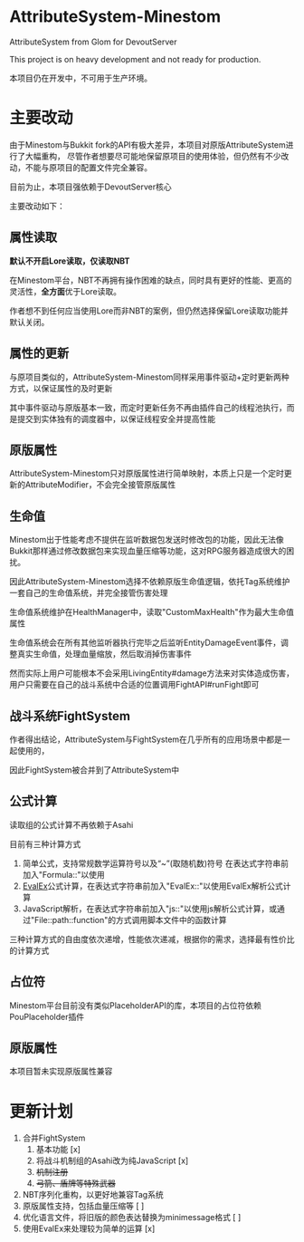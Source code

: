 # AttributeSystem-Minestom

AttributeSystem from Glom for DevoutServer

This project is on heavy development and not ready for production.

本项目仍在开发中，不可用于生产环境。

# 主要改动

由于Minestom与Bukkit fork的API有极大差异，本项目对原版AttributeSystem进行了大幅重构，
尽管作者想要尽可能地保留原项目的使用体验，但仍然有不少改动，不能与原项目的配置文件完全兼容。

目前为止，本项目强依赖于DevoutServer核心

主要改动如下：

## 属性读取
**默认不开启Lore读取，仅读取NBT**

在Minestom平台，NBT不再拥有操作困难的缺点，同时具有更好的性能、更高的灵活性，**全方面**优于Lore读取。

作者想不到任何应当使用Lore而非NBT的案例，但仍然选择保留Lore读取功能并默认关闭。
## 属性的更新
与原项目类似的，AttributeSystem-Minestom同样采用事件驱动+定时更新两种方式，以保证属性的及时更新

其中事件驱动与原版基本一致，而定时更新任务不再由插件自己的线程池执行，而是提交到实体独有的调度器中，以保证线程安全并提高性能
## 原版属性
AttributeSystem-Minestom只对原版属性进行简单映射，本质上只是一个定时更新的AttributeModifier，不会完全接管原版属性
## 生命值
Minestom出于性能考虑不提供在监听数据包发送时修改包的功能，因此无法像Bukkit那样通过修改数据包来实现血量压缩等功能，这对RPG服务器造成很大的困扰。

因此AttributeSystem-Minestom选择不依赖原版生命值逻辑，依托Tag系统维护一套自己的生命值系统，并完全接管伤害处理

生命值系统维护在HealthManager中，读取"CustomMaxHealth"作为最大生命值属性

生命值系统会在所有其他监听器执行完毕之后监听EntityDamageEvent事件，调整真实生命值，处理血量缩放，然后取消掉伤害事件

然而实际上用户可能根本不会采用LivingEntity#damage方法来对实体造成伤害，用户只需要在自己的战斗系统中合适的位置调用FightAPI#runFight即可
## 战斗系统FightSystem
作者得出结论，AttributeSystem与FightSystem在几乎所有的应用场景中都是一起使用的，

因此FightSystem被合并到了AttributeSystem中

## 公式计算
读取组的公式计算不再依赖于Asahi

目前有三种计算方式
1. 简单公式，支持常规数学运算符号以及“~”(取随机数)符号 在表达式字符串前加入"Formula::"以使用
2. [EvalEx](https://ezylang.github.io/EvalEx/references/functions.html)公式计算，在表达式字符串前加入"EvalEx::"以使用EvalEx解析公式计算
3. JavaScript解析，在表达式字符串前加入"js::"以使用js解析公式计算，或通过"File::path::function"的方式调用脚本文件中的函数计算

三种计算方式的自由度依次递增，性能依次递减，根据你的需求，选择最有性价比的计算方式
## 占位符
Minestom平台目前没有类似PlaceholderAPI的库，本项目的占位符依赖PouPlaceholder插件
## 原版属性
本项目暂未实现原版属性兼容

# 更新计划
1. 合并FightSystem 
   1. 基本功能 [x]
   2. 将战斗机制组的Asahi改为纯JavaScript [x]
   3. ~~机制注册~~ 
   4. ~~弓箭、盾牌等特殊武器~~ 
2. NBT序列化重构，以更好地兼容Tag系统
3. 原版属性支持，包括血量压缩等 [ ]
4. 优化语言文件，将旧版的颜色表达替换为minimessage格式 [ ]
5. 使用EvalEx来处理较为简单的运算 [x]


